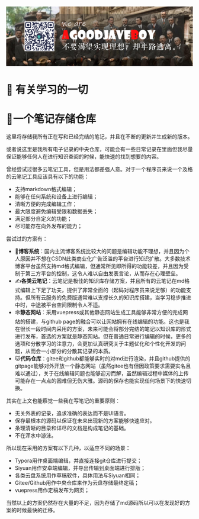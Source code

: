 ![](./media/1.jpg)

# 🐯 有关学习的一切 
 
# :boar:一个笔记存储仓库

这里将存储我所有正在写和已经完结的笔记，并且在不断的更新并生成新的版本。

或者说这里是我所有电子记录的中央仓库，可能会有一些日常记录在里面但我尽量保证能够任何人在进行知识查阅的时候，能快速的找到想要的内容。

曾经尝试过很多云笔记工具，但是用法都差强人意。对于一个程序员来说一个及格的云笔记工具应该具有以下的功能：

- 支持markdown格式编辑；
- 能够在任何系统和设备上进行编辑；
- 清晰方便的完成编辑工作；
- 最大限度避免编辑受限和数据丢失；
- 满足部分自定义的功能；
- 尽可能存在向外发布的能力；

尝试过的方案有：

- :book:**博客系统**：国内主流博客系统比较大的问题是编辑功能不理想，并且因为个人原因并不想在CSDN此类商业化广告泛滥的平台进行知识扩散。大多数技术博客平台虽然支持md格式编辑，但通常所见即所得的功能较差，并且因为受制于第三方平台的控制，这令人难以自由发表言论，从而存在心理壁垒。
- :writing_hand:**各类云笔记**：云笔记是极佳的知识库存储方案，并且所有的云笔记在md格式编辑上下足了功夫，提供了非常全面的（起码对程序员来说足够）的功能支持。但所有云服务的免费版通常难以支撑长久的知识库搭建，当学习稳步推进中时，中途被平台空间限制令人不适。
- :spider_web:**静态网站**：采用vuepress或其他静态网站生成工具能够非常方便的完成网站的搭建，与github page的融合可以让网站拥有在线编辑的功能。这也是我在很长一段时间内采用的方案，未来可能会将部分完结的笔记以知识库的形式进行发布，首选的方案就是静态网站。但在普通日常进行编辑的时候，更多的选项和分散学习的注意力，会更加认真研究关于主题优化和个性化开发的问题，从而会一小部分的分散其记录的本质。
- :cat:**代码仓库**：gitee和github都能够实时的对md进行渲染，并且github提供的gitpage能够对外开放一个静态网站（虽然gitee也有但因政策要求需要实名且难以通过），关于在线编辑问题也能够迎刃而解，虽然编辑过程中媒体的上传可能存在一点点的困难但无伤大雅。源码的保存也能实现任何场景下的快速切换。

其实在上文也能察觉一些我在写笔记的重要原则：

- 无关外表的记录，追求准确的表达而不是UI语言。
- 保存最根本的源码以保证在未来出现新的方案能够快速应对。
- 条理清晰的目录和详尽的文档是构成笔记的基础。
- 不在浑水中游泳。

所以现在采用的方案有以下几种，以适应不同的场景：

- Typora用作桌面端编辑，并直接连接git仓库进行提交；
- Siyuan用作安卓端编辑，并导出传输到桌面端进行排版；
- 各类云盘系统用作草稿软件，具体用法与Siyuan相同；
- Gitee/Github用作中央仓库来作为云盘存储最终定稿；
- vuepress用作定稿发布为网页；

当然以上的方案仍然存在大量的不足，因为存储了md源码所以可以在发现好的方案的时候最快的迁移。





